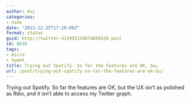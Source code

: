 ```yaml
---
author: Avi
categories:
- none
date: "2013-12-25T17:20:06Z"
format: status
guid: http://twitter-415955134074859520-post
id: 8636
tags:
- micro
- tweet
title: Trying out Spotify. So far the features are OK, bu…
url: /post/trying-out-spotify-so-far-the-features-are-ok-bu/
---
```

Trying out Spotify. So far the features are OK, but the UX isn’t as polished as Rdio, and it isn’t able to access my Twitter graph.